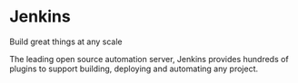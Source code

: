 # Jenkins

Build great things at any scale

The leading open source automation server, Jenkins provides hundreds of plugins to support building, deploying and automating any project.
